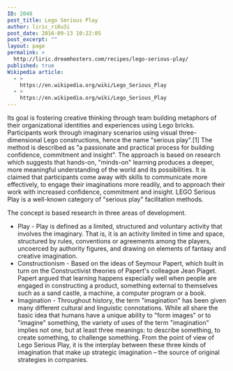 ```yaml
---
ID: 2048
post_title: Lego Serious Play
author: liric_ri6u3i
post_date: 2016-09-13 10:22:05
post_excerpt: ""
layout: page
permalink: >
  http://liric.dreamhosters.com/recipes/lego-serious-play/
published: true
Wikipedia article:
  - >
    https://en.wikipedia.org/wiki/Lego_Serious_Play
  - >
    https://en.wikipedia.org/wiki/Lego_Serious_Play
---
```

Its goal is fostering creative thinking through team building metaphors of their organizational identities and experiences using Lego bricks. Participants work through imaginary scenarios using visual three-dimensional Lego constructions, hence the name "serious play".[1] The method is described as "a passionate and practical process for building confidence, commitment and insight". The approach is based on research which suggests that hands-on, "minds-on" learning produces a deeper, more meaningful understanding of the world and its possibilities. It is claimed that participants come away with skills to communicate more effectively, to engage their imaginations more readily, and to approach their work with increased confidence, commitment and insight. LEGO Serious Play is a well-known category of "serious play" facilitation methods.

The concept is based research in three areas of development.
<ul>
 	<li>Play - Play is defined as a limited, structured and voluntary activity that involves the imaginary. That is, it is an activity limited in time and space, structured by rules, conventions or agreements among the players, uncoerced by authority figures, and drawing on elements of fantasy and creative imagination.</li>
 	<li>Constructionism - Based on the ideas of Seymour Papert, which built in turn on the Constructivist theories of Papert's colleague Jean Piaget. Papert argued that learning happens especially well when people are engaged in constructing a product, something external to themselves such as a sand castle, a machine, a computer program or a book.</li>
 	<li>Imagination - Throughout history, the term "imagination" has been given many different cultural and linguistic connotations. While all share the basic idea that humans have a unique ability to "form images" or to "imagine" something, the variety of uses of the term "imagination" implies not one, but at least three meanings: to describe something, to create something, to challenge something. From the point of view of Lego Serious Play, it is the interplay between these three kinds of imagination that make up strategic imagination – the source of original strategies in companies.</li>
</ul>